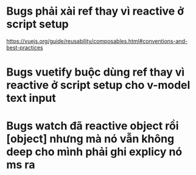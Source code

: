# Bugs phải xài ref thay vì reactive ở script setup

https://vuejs.org/guide/reusability/composables.html#conventions-and-best-practices

# Bugs vuetify buộc dùng ref thay vì reactive ở script setup cho v-model text input

# Bugs watch đã reactive object rồi [object] nhưng mà nó vẫn không deep cho mình phải ghi explicy nó ms ra
